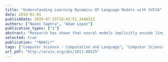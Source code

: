 ```yaml
---
title: "Understanding Learning Dynamics Of Language Models with SVCCA"
date: 2019-01-01
publishDate: 2019-07-25T18:43:51.344052Z
authors: ["Naomi Saphra", "Adam Lopez"]
publication_types: ["1"]
abstract: "Research has shown that neural models implicitly encode linguistic features, but there has been no research showing emphhow these encodings arise as the models are trained. We present the first study on the learning dynamics of neural language models, using a simple and flexible analysis method called Singular Vector Canonical Correlation Analysis (SVCCA), which enables us to compare learned representations across time and across models, without the need to evaluate directly on annotated data. We probe the evolution of syntactic, semantic, and topic representations and find that part-of-speech is learned earlier than topic; that recurrent layers become more similar to those of a tagger during training; and embedding layers less similar. Our results and methods could inform better learning algorithms for NLP models, possibly to incorporate linguistic information more effectively."
selected: true
publication: "*NAACL*"
tags: ["Computer Science - Computation and Language", "Computer Science - Neural and Evolutionary Computing"]
url_pdf: "http://arxiv.org/abs/1811.00225"
---
```

